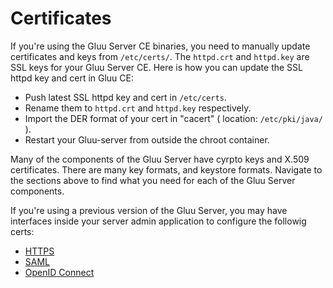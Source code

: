 # Certificates 

If you're using the Gluu Server CE binaries, you need to manually update certificates and keys from `/etc/certs/`. The `httpd.crt` and `httpd.key` are SSL keys for your Gluu Server CE. Here is how you can update the SSL httpd key and cert in Gluu CE:

- Push latest SSL httpd key and cert in `/etc/certs`.
- Rename them to `httpd.crt` and `httpd.key` respectively.
- Import the DER format of your cert in "cacert" ( location: `/etc/pki/java/` ).
- Restart your Gluu-server from outside the chroot container.

Many of the components of the Gluu Server have cyrpto keys and 
X.509 certificates. There are many key formats, and keystore
formats. Navigate to the sections above to find what you need for 
each of the Gluu Server components.

If you're using a previous version of the Gluu Server, you may have interfaces inside your server admin application to configure the followig certs:
- [HTTPS](./https.md)
- [SAML](./saml.md)
- [OpenID Connect](./openid.md)
